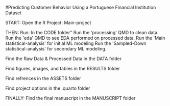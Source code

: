 #Predicting Customer Behavior Using a Portuguese Financial Institution Dataset

START: Open the R Project: Main-project

THEN:
Run: In the CODE folder"
Run the 'processing' QMD to clean data. 
Run the 'eda' QMD to see EDA performed on processed data.
Run the 'Main statistical-analysis' for initial ML modeling
Run the 'Sampled-Down statistical-analysis' for secondary ML modeling.

Find the Raw Data & Processed Data in the DATA folder

Find figures, images, and tables in the RESULTS folder

Find refrences in the ASSETS folder

Find project options in the .quarto folder


FINALLY:
Find the final manuscript in the MANUSCRIPT folder






